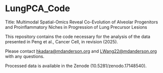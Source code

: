 # LungPCA_Code
Title: Multimodal Spatial-Omics Reveal Co-Evolution of Alveolar Progenitors and Proinflammatory Niches in Progression of Lung Precursor Lesions 

This repository contains the code necessary for the analysis of the data presented in Peng et al., Cancer Cell, in revision (2025).

Please contact hkadara@mdanderson.org and LWang22@mdanderson.org with any questions.

Processed data is available in the Zenode (10.5281/zenodo.17148540).

